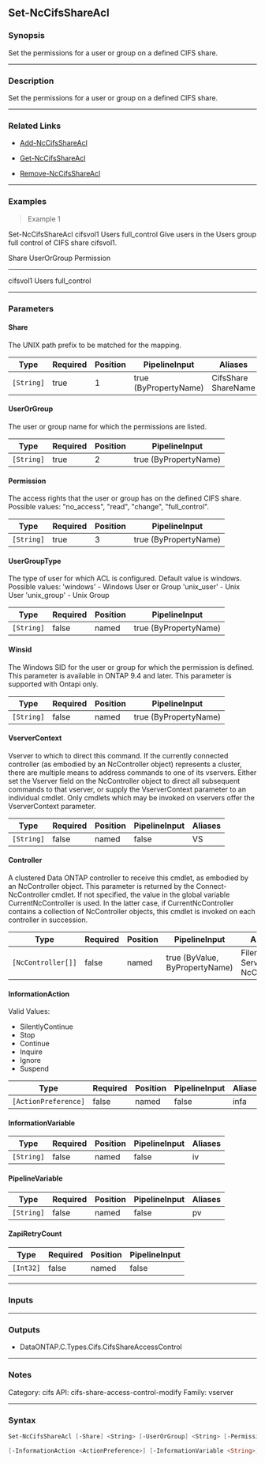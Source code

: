 Set-NcCifsShareAcl
------------------

### Synopsis
Set the permissions for a user or group on a defined CIFS share.

---

### Description

Set the permissions for a user or group on a defined CIFS share.

---

### Related Links
* [Add-NcCifsShareAcl](Add-NcCifsShareAcl)

* [Get-NcCifsShareAcl](Get-NcCifsShareAcl)

* [Remove-NcCifsShareAcl](Remove-NcCifsShareAcl)

---

### Examples
> Example 1

Set-NcCifsShareAcl cifsvol1 Users full_control
Give users in the Users group full control of CIFS share cifsvol1.

Share                     UserOrGroup     Permission
-----                     -----------     ----------
cifsvol1                  Users           full_control

---

### Parameters
#### **Share**
The UNIX path prefix to be matched for the mapping.

|Type      |Required|Position|PipelineInput        |Aliases                |
|----------|--------|--------|---------------------|-----------------------|
|`[String]`|true    |1       |true (ByPropertyName)|CifsShare<br/>ShareName|

#### **UserOrGroup**
The user or group name for which the permissions are listed.

|Type      |Required|Position|PipelineInput        |
|----------|--------|--------|---------------------|
|`[String]`|true    |2       |true (ByPropertyName)|

#### **Permission**
The access rights that the user or group has on the defined CIFS share. Possible values: "no_access", "read", "change", "full_control".

|Type      |Required|Position|PipelineInput        |
|----------|--------|--------|---------------------|
|`[String]`|true    |3       |true (ByPropertyName)|

#### **UserGroupType**
The type of user for which ACL is configured. Default value is windows.
Possible values: 
'windows'        - Windows User or Group
'unix_user'      - Unix User
'unix_group'     - Unix Group

|Type      |Required|Position|PipelineInput        |
|----------|--------|--------|---------------------|
|`[String]`|false   |named   |true (ByPropertyName)|

#### **Winsid**
The Windows SID for the user or group for which the permission is defined.
This parameter is available in ONTAP 9.4 and later. This parameter is supported with Ontapi only.

|Type      |Required|Position|PipelineInput        |
|----------|--------|--------|---------------------|
|`[String]`|false   |named   |true (ByPropertyName)|

#### **VserverContext**
Vserver to which to direct this command.  If the currently connected controller (as embodied by an NcController object) represents a cluster, there are multiple means to address commands to one of its vservers.  Either set the Vserver field on the NcController object to direct all subsequent commands to that vserver, or supply the VserverContext parameter to an individual cmdlet.  Only cmdlets which may be invoked on vservers offer the VserverContext parameter.

|Type      |Required|Position|PipelineInput|Aliases|
|----------|--------|--------|-------------|-------|
|`[String]`|false   |named   |false        |VS     |

#### **Controller**
A clustered Data ONTAP controller to receive this cmdlet, as embodied by an NcController object.  This parameter is returned by the Connect-NcController cmdlet.  If not specified, the value in the global variable CurrentNcController is used.  In the latter case, if CurrentNcController contains a collection of NcController objects, this cmdlet is invoked on each controller in succession.

|Type              |Required|Position|PipelineInput                 |Aliases                          |
|------------------|--------|--------|------------------------------|---------------------------------|
|`[NcController[]]`|false   |named   |true (ByValue, ByPropertyName)|Filer<br/>Server<br/>NcController|

#### **InformationAction**

Valid Values:

* SilentlyContinue
* Stop
* Continue
* Inquire
* Ignore
* Suspend

|Type                |Required|Position|PipelineInput|Aliases|
|--------------------|--------|--------|-------------|-------|
|`[ActionPreference]`|false   |named   |false        |infa   |

#### **InformationVariable**

|Type      |Required|Position|PipelineInput|Aliases|
|----------|--------|--------|-------------|-------|
|`[String]`|false   |named   |false        |iv     |

#### **PipelineVariable**

|Type      |Required|Position|PipelineInput|Aliases|
|----------|--------|--------|-------------|-------|
|`[String]`|false   |named   |false        |pv     |

#### **ZapiRetryCount**

|Type     |Required|Position|PipelineInput|
|---------|--------|--------|-------------|
|`[Int32]`|false   |named   |false        |

---

### Inputs

---

### Outputs
* DataONTAP.C.Types.Cifs.CifsShareAccessControl

---

### Notes
Category: cifs
API: cifs-share-access-control-modify
Family: vserver

---

### Syntax
```PowerShell
Set-NcCifsShareAcl [-Share] <String> [-UserOrGroup] <String> [-Permission] <String> [-UserGroupType <String>] [-Winsid <String>] [-VserverContext <String>] [-Controller <NcController[]>] 
```
```PowerShell
[-InformationAction <ActionPreference>] [-InformationVariable <String>] [-PipelineVariable <String>] [-ZapiRetryCount <Int32>] [<CommonParameters>]
```
